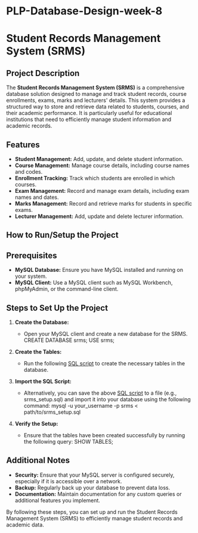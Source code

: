 # PLP-Database-Design-week-8
# **Student Records Management System (SRMS)**

## **Project Description**
The **Student Records Management System (SRMS)** is a comprehensive database solution designed to manage and track student records, course enrollments, exams, marks and lecturers' details. This system provides a structured way to store and retrieve data related to students, courses, and their academic performance. It is particularly useful for educational institutions that need to efficiently manage student information and academic records.

## **Features**
* **Student Management:** Add, update, and delete student information.
* **Course Management:** Manage course details, including course names and codes.
* **Enrollment Tracking:** Track which students are enrolled in which courses.
* **Exam Management:** Record and manage exam details, including exam names and dates.
* **Marks Management:** Record and retrieve marks for students in specific exams.
* **Lecturer Management:** Add, update and delete lecturer information. 

## **How to Run/Setup the Project**
## **Prerequisites**
* **MySQL Database:** Ensure you have MySQL installed and running on your system.
* **MySQL Client:** Use a MySQL client such as MySQL Workbench, phpMyAdmin, or the command-line client.

## **Steps to Set Up the Project**
1. **Create the Database:**
    * Open your MySQL client and create a new database for the SRMS.
    CREATE DATABASE srms;
    USE srms;
2. **Create the Tables:**
    * Run the following [SQL script](./CREATE-TABLES-statements.sql) to create the necessary tables in the database.

3. **Import the SQL Script:**
    * Alternatively, you can save the above [SQL script](./CREATE-TABLES-statements.sql) to a file (e.g., srms_setup.sql) and import it into your database using the following command:
    mysql -u your_username -p srms < path/to/srms_setup.sql

4. **Verify the Setup:**
    * Ensure that the tables have been created successfully by running the following query:
    SHOW TABLES;

## **Additional Notes**
* **Security:** Ensure that your MySQL server is configured securely, especially if it is accessible over a network.
* **Backup:** Regularly back up your database to prevent data loss.
* **Documentation:**  Maintain documentation for any custom queries or additional features you implement.

By following these steps, you can set up and run the Student Records Management System (SRMS) to efficiently manage student records and academic data.
